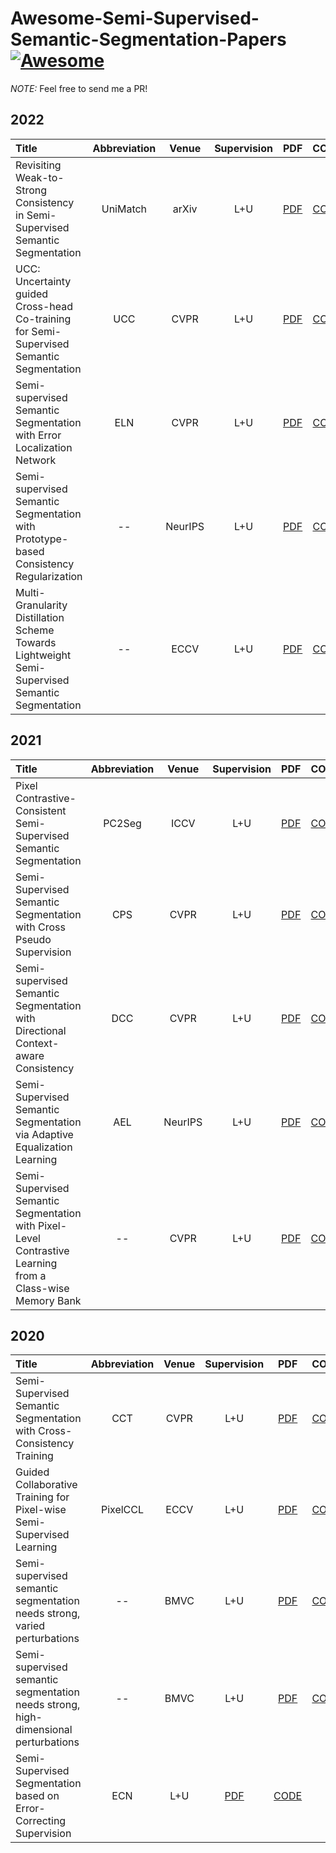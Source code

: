 # Awesome-Semi-Supervised-Semantic-Segmentation-Papers[![Awesome](https://cdn.rawgit.com/sindresorhus/awesome/d7305f38d29fed78fa85652e3a63e154dd8e8829/media/badge.svg)](https://github.com/sindresorhus/awesome)
*NOTE:*  Feel free to send me a PR!

## 2022
| Title | Abbreviation | Venue | Supervision | PDF | CODE |
| :-----|:-----:|:-----:|:---:|:---:|:----:|
| Revisiting Weak-to-Strong Consistency in Semi-Supervised Semantic Segmentation | UniMatch | arXiv | L+U |[PDF](https://arxiv.org/pdf/2208.09910.pdf) | [CODE]() |
|UCC: Uncertainty guided Cross-head Co-training for Semi-Supervised Semantic Segmentation | UCC | CVPR | L+U | [PDF](https://arxiv.org/pdf/2205.10334.pdf) | [CODE](https://github.com/LiheYoung/UniMatch) |
|Semi-supervised Semantic Segmentation with Error Localization Network | ELN | CVPR | L+U | [PDF](https://arxiv.org/pdf/2204.02078.pdf) | [CODE](http://cvlab.postech.ac.kr/research/ELN/) | 
| Semi-supervised Semantic Segmentation with Prototype-based Consistency Regularization | --  | NeurIPS | L+U | [PDF](https://arxiv.org/pdf/2210.04388.pdf) | [CODE](https://github.com/HeimingX/semi_seg_proto) | 
| Multi-Granularity Distillation Scheme Towards Lightweight Semi-Supervised Semantic Segmentation | -- | ECCV | L+U | [PDF](https://arxiv.org/pdf/2208.10169.pdf) | [CODE](https://github.com/JayQine/MGD-SSSS) |

## 2021
| Title | Abbreviation | Venue | Supervision | PDF | CODE |
| :-----|:-----:|:-----:|:---:|:---:|:----:|
| Pixel Contrastive-Consistent Semi-Supervised Semantic Segmentation | PC2Seg | ICCV | L+U | [PDF](https://arxiv.org/pdf/2108.09025.pdf) | [CODE]() |
| Semi-Supervised Semantic Segmentation with Cross Pseudo Supervision | CPS | CVPR | L+U | [PDF](https://arxiv.org/pdf/2106.01226v2.pdf) | [CODE](https://github.com/charlesCXK/TorchSemiSeg) |
| Semi-supervised Semantic Segmentation with Directional Context-aware Consistency | DCC | CVPR | L+U | [PDF](https://jiaya.me/papers/semiseg_cvpr21.pdf) | [CODE]() | 
| Semi-Supervised Semantic Segmentation via Adaptive Equalization Learning | AEL | NeurIPS | L+U | [PDF](https://arxiv.org/abs/2110.05474) | [CODE](https://github.com/hzhupku/SemiSeg-AEL) |
| Semi-Supervised Semantic Segmentation with Pixel-Level Contrastive Learning from a Class-wise Memory Bank | -- | CVPR | L+U | [PDF]() | [CODE]() | 

## 2020
| Title | Abbreviation | Venue | Supervision | PDF | CODE |
| :-----|:-----:|:-----:|:---:|:---:|:----:|
| Semi-Supervised Semantic Segmentation with Cross-Consistency Training | CCT | CVPR | L+U | [PDF](https://arxiv.org/pdf/2003.09005.pdf) | [CODE](https://github.com/yassouali/CCT) |
| Guided Collaborative Training for Pixel-wise Semi-Supervised Learning | PixelCCL | ECCV | L+U | [PDF](https://arxiv.org/pdf/2008.05258.pdf) | [CODE](https://github.com/ZHKKKe/PixelSSL) |
| Semi-supervised semantic segmentation needs strong, varied perturbations | -- | BMVC | L+U | [PDF](https://www.bmvc2020-conference.com/assets/papers/0680.pdf) | [CODE](https://github.com/Britefury/cutmix-semisup-seg) |
| Semi-supervised semantic segmentation needs strong, high-dimensional perturbations | -- | BMVC | L+U | [PDF](https://www.bmvc2020-conference.com/assets/papers/0680.pdf) | [CODE](https://github.com/Britefury/cutmix-semisup-seg) |
| Semi-Supervised Segmentation based on Error-Correcting Supervision | ECN | L+U | [PDF](https://www.ecva.net/papers/eccv_2020/papers_ECCV/papers/123740137.pdf) | [CODE]() | 
